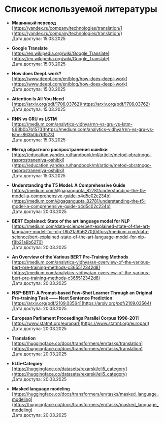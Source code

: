 # Список используемой литературы

- **Машинный перевод**  
  [https://yandex.ru/company/technologies/translation/](https://yandex.ru/company/technologies/translation/)  
  Дата доступа: 15.03.2025

- **Google Translate**  
  [https://en.wikipedia.org/wiki/Google_Translate](https://en.wikipedia.org/wiki/Google_Translate)  
  Дата доступа: 15.03.2025

- **How does DeepL work?**  
  [https://www.deepl.com/en/blog/how-does-deepl-work](https://www.deepl.com/en/blog/how-does-deepl-work)  
  Дата доступа: 15.03.2025

- **Attention Is All You Need**  
  [https://arxiv.org/pdf/1706.03762](https://arxiv.org/pdf/1706.03762)  
  Дата доступа: 15.03.2025

- **RNN vs GRU vs LSTM**  
  [https://medium.com/analytics-vidhya/rnn-vs-gru-vs-lstm-863b0b7b1573](https://medium.com/analytics-vidhya/rnn-vs-gru-vs-lstm-863b0b7b1573)  
  Дата доступа: 15.03.2025

- **Метод обратного распространения ошибки**  
  [https://education.yandex.ru/handbook/ml/article/metod-obratnogo-rasprostraneniya-oshibki](https://education.yandex.ru/handbook/ml/article/metod-obratnogo-rasprostraneniya-oshibki)  
  Дата доступа: 15.03.2025

- **Understanding the T5 Model: A Comprehensive Guide**  
  [https://medium.com/@gagangupta_82781/understanding-the-t5-model-a-comprehensive-guide-b4d5c02c234b](https://medium.com/@gagangupta_82781/understanding-the-t5-model-a-comprehensive-guide-b4d5c02c234b)  
  Дата доступа: 20.03.2025

- **BERT Explained: State of the art language model for NLP**  
  [https://medium.com/data-science/bert-explained-state-of-the-art-language-model-for-nlp-f8b21a9b6270](https://medium.com/data-science/bert-explained-state-of-the-art-language-model-for-nlp-f8b21a9b6270)  
  Дата доступа: 20.03.2025

- **An Overview of the Various BERT Pre-Training Methods**  
  [https://medium.com/analytics-vidhya/an-overview-of-the-various-bert-pre-training-methods-c365512342d8](https://medium.com/analytics-vidhya/an-overview-of-the-various-bert-pre-training-methods-c365512342d8)  
  Дата доступа: 20.03.2025

- **NSP-BERT: A Prompt-based Few-Shot Learner Through an Original Pre-training Task —— Next Sentence Prediction**  
  [https://arxiv.org/pdf/2109.03564](https://arxiv.org/pdf/2109.03564)  
  Дата доступа: 20.03.2025

- **European Parliament Proceedings Parallel Corpus 1996-2011**  
  [https://www.statmt.org/europarl](https://www.statmt.org/europarl)  
  Дата доступа: 20.03.2025

- **Translation**  
  [https://huggingface.co/docs/transformers/en/tasks/translation](https://huggingface.co/docs/transformers/en/tasks/translation)  
  Дата доступа: 20.03.2025

- **ELI5-Category**  
  [https://huggingface.co/datasets/rexarski/eli5_category](https://huggingface.co/datasets/rexarski/eli5_category)  
  Дата доступа: 20.03.2025

- **Masked language modeling**  
  [https://huggingface.co/docs/transformers/en/tasks/masked_language_modeling](https://huggingface.co/docs/transformers/en/tasks/masked_language_modeling)  
  Дата доступа: 20.03.2025
